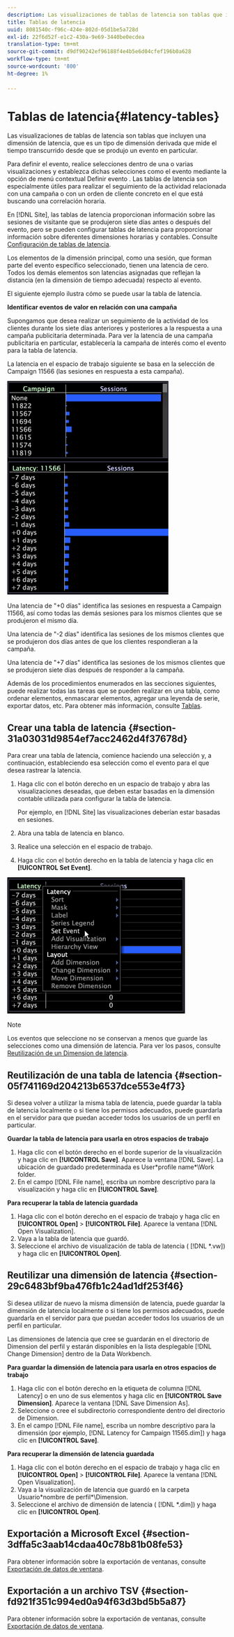 ```yaml
---
description: Las visualizaciones de tablas de latencia son tablas que incluyen una dimensión de latencia, que es un tipo de dimensión derivada que mide el tiempo transcurrido desde que se produjo un evento en particular.
title: Tablas de latencia
uuid: 8081540c-f96c-424e-802d-05d1be5a728d
exl-id: 22f6d52f-e1c2-430a-9e69-3440be0ecdea
translation-type: tm+mt
source-git-commit: d9df90242ef96188f4e4b5e6d04cfef196b0a628
workflow-type: tm+mt
source-wordcount: '800'
ht-degree: 1%

---
```


# Tablas de latencia{#latency-tables}

Las visualizaciones de tablas de latencia son tablas que incluyen una dimensión de latencia, que es un tipo de dimensión derivada que mide el tiempo transcurrido desde que se produjo un evento en particular.

Para definir el evento, realice selecciones dentro de una o varias visualizaciones y establezca dichas selecciones como el evento mediante la opción de menú contextual Definir evento . Las tablas de latencia son especialmente útiles para realizar el seguimiento de la actividad relacionada con una campaña o con un orden de cliente concreto en el que está buscando una correlación horaria.

En [!DNL Site], las tablas de latencia proporcionan información sobre las sesiones de visitante que se produjeron siete días antes o después del evento, pero se pueden configurar tablas de latencia para proporcionar información sobre diferentes dimensiones horarias y contables. Consulte [Configuración de tablas de latencia](../../../home/c-get-started/c-intf-anlys-ftrs/c-config-ltcy-tbls/c-config-ltcy-tbls.md#concept-7175c3defec64556994f0dfcccb7d15c).

Los elementos de la dimensión principal, como una sesión, que forman parte del evento específico seleccionado, tienen una latencia de cero. Todos los demás elementos son latencias asignadas que reflejan la distancia (en la dimensión de tiempo adecuada) respecto al evento.

El siguiente ejemplo ilustra cómo se puede usar la tabla de latencia.

**Identificar eventos de valor en relación con una campaña**

Supongamos que desea realizar un seguimiento de la actividad de los clientes durante los siete días anteriores y posteriores a la respuesta a una campaña publicitaria determinada. Para ver la latencia de una campaña publicitaria en particular, establecería la campaña de interés como el evento para la tabla de latencia.

La latencia en el espacio de trabajo siguiente se basa en la selección de Campaign 11566 (las sesiones en respuesta a esta campaña).

![](assets/vis_Latency.png)

Una latencia de &quot;+0 días&quot; identifica las sesiones en respuesta a Campaign 11566, así como todas las demás sesiones para los mismos clientes que se produjeron el mismo día.

Una latencia de &quot;-2 días&quot; identifica las sesiones de los mismos clientes que se produjeron dos días antes de que los clientes respondieran a la campaña.

Una latencia de &quot;+7 días&quot; identifica las sesiones de los mismos clientes que se produjeron siete días después de responder a la campaña.

Además de los procedimientos enumerados en las secciones siguientes, puede realizar todas las tareas que se pueden realizar en una tabla, como ordenar elementos, enmascarar elementos, agregar una leyenda de serie, exportar datos, etc. Para obtener más información, consulte [Tablas](../../../home/c-get-started/c-analysis-vis/c-tables/c-tables.md#concept-c632cb8ad9724f90ac5c294d52ae667f).

## Crear una tabla de latencia {#section-31a03031d9854ef7acc2462d4f37678d}

Para crear una tabla de latencia, comience haciendo una selección y, a continuación, estableciendo esa selección como el evento para el que desea rastrear la latencia.

1. Haga clic con el botón derecho en un espacio de trabajo y abra las visualizaciones deseadas, que deben estar basadas en la dimensión contable utilizada para configurar la tabla de latencia.

   Por ejemplo, en [!DNL Site] las visualizaciones deberían estar basadas en sesiones.

1. Abra una tabla de latencia en blanco.
1. Realice una selección en el espacio de trabajo.
1. Haga clic con el botón derecho en la tabla de latencia y haga clic en **[!UICONTROL Set Event]**.

![](assets/vis_Latency_SetEvent.png)

>[!NOTE]
>
>Los eventos que seleccione no se conservan a menos que guarde las selecciones como una dimensión de latencia. Para ver los pasos, consulte [Reutilización de un Dimension de latencia](../../../home/c-get-started/c-analysis-vis/c-lat-tbls.md#section-29c6483bf9ba476fb1c24ad1df253f46).

## Reutilización de una tabla de latencia {#section-05f741169d204213b6537dce553e4f73}

Si desea volver a utilizar la misma tabla de latencia, puede guardar la tabla de latencia localmente o si tiene los permisos adecuados, puede guardarla en el servidor para que puedan acceder todos los usuarios de un perfil en particular.

**Guardar la tabla de latencia para usarla en otros espacios de trabajo**

1. Haga clic con el botón derecho en el borde superior de la visualización y haga clic en **[!UICONTROL Save]**. Aparece la ventana [!DNL Save]. La ubicación de guardado predeterminada es User\*profile name*\Work folder.
1. En el campo [!DNL File name], escriba un nombre descriptivo para la visualización y haga clic en **[!UICONTROL Save]**.

**Para recuperar la tabla de latencia guardada**

1. Haga clic con el botón derecho en el espacio de trabajo y haga clic en **[!UICONTROL Open]** > **[!UICONTROL File]**. Aparece la ventana [!DNL Open Visualization].
1. Vaya a la tabla de latencia que guardó.
1. Seleccione el archivo de visualización de tabla de latencia ( [!DNL *.vw]) y haga clic en **[!UICONTROL Open]**.

## Reutilizar una dimensión de latencia {#section-29c6483bf9ba476fb1c24ad1df253f46}

Si desea utilizar de nuevo la misma dimensión de latencia, puede guardar la dimensión de latencia localmente o si tiene los permisos adecuados, puede guardarla en el servidor para que puedan acceder todos los usuarios de un perfil en particular.

Las dimensiones de latencia que cree se guardarán en el directorio de Dimension del perfil y estarán disponibles en la lista desplegable [!DNL Change Dimension] dentro de la Data Workbench.

**Para guardar la dimensión de latencia para usarla en otros espacios de trabajo**

1. Haga clic con el botón derecho en la etiqueta de columna [!DNL Latency] o en uno de sus elementos y haga clic en **[!UICONTROL Save Dimension]**. Aparece la ventana [!DNL Save Dimension As].
1. Seleccione o cree el subdirectorio correspondiente dentro del directorio de Dimension.
1. En el campo [!DNL File name], escriba un nombre descriptivo para la dimensión (por ejemplo, [!DNL Latency for Campaign 11565.dim]) y haga clic en **[!UICONTROL Save]**.

**Para recuperar la dimensión de latencia guardada**

1. Haga clic con el botón derecho en el espacio de trabajo y haga clic en **[!UICONTROL Open]** > **[!UICONTROL File]**. Aparece la ventana [!DNL Open Visualization].
1. Vaya a la visualización de latencia que guardó en la carpeta Usuario\*nombre de perfil*\Dimension.
1. Seleccione el archivo de dimensión de latencia ( [!DNL *.dim]) y haga clic en **[!UICONTROL Open]**.

## Exportación a Microsoft Excel {#section-3dffa5c3aab14cdaa40c78b81b08fe53}

Para obtener información sobre la exportación de ventanas, consulte [Exportación de datos de ventana](../../../home/c-get-started/c-wk-win-wksp/c-exp-win-data.md#concept-8df61d64ed434cc5a499023c44197349).

## Exportación a un archivo TSV {#section-fd921f351c994ed0a94f63d3bd5b5a87}

Para obtener información sobre la exportación de ventanas, consulte [Exportación de datos de ventana](../../../home/c-get-started/c-wk-win-wksp/c-exp-win-data.md#concept-8df61d64ed434cc5a499023c44197349).
